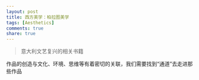 ```yaml
---
layout: post
title: 西方美学：柏拉图美学
tags: [Aesthetics]
comments: true
share: true
---
```


> 意大利文艺复兴的相关书籍

作品的创造与文化、环境、思维等有着密切的关联，我们需要找到“通道”去走进那些作品
